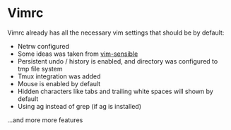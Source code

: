 # Vimrc

Vimrc already has all the necessary vim settings that should be by default:

* Netrw configured
* Some ideas was taken from [vim-sensible](https://github.com/tpope/vim-sensible)
* Persistent undo / history is enabled, and directory was configured to tmp file system
* Tmux integration was added
* Mouse is enabled by default
* Hidden characters like tabs and trailing white spaces will shown by default
* Using ag instead of grep (if ag is installed)

...and more more features
